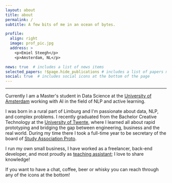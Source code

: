 ```yaml
---
layout: about
title: about
permalink: /
subtitle: A few bits of me in an ocean of bytes.

profile:
  align: right
  image: prof_pic.jpg
  address: >
    <p>Emiel Steegh</p>
    <p>Amsterdam, NL</p>

news: true  # includes a list of news items
selected_papers: !$page.hide_publications # includes a list of papers marked as "selected={true}"
social: true  # includes social icons at the bottom of the page
---
```

***

Currently I am a Master's student in Data Science at the [University of Amsterdam](https://www.uva.nl/) working with AI in the field of NLP and active learning. 

I was born in a rural part of Limburg and I'm passionate about data, NLP, and complex problems.
I recently graduated from the Bachelor Creative Technology at the [University of Twente](https://www.utwente.nl/), where I learned all about rapid prototyping and bridging the gap between engineering, business and the real world.
During my time there I took a full-time year to be secretary of the board of [Study Association Proto](https://www.proto.utwente.nl/page/oldfarts#board8).

I run my own small business, I have worked as a freelancer, back-end developer, and most proudly as [teaching assistant](/teaching/); I love to share knowledge!

If you want to have a chat, coffee, beer or whisky you can reach through any of the icons at the bottom!